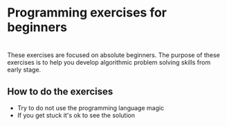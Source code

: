 # Programming exercises for beginners
#
These exercises are focused on absolute beginners.
The purpose of these exercises is to help you develop algorithmic problem solving skills from early stage.

## How to do the exercises

* Try to do not use the programming language magic
* If you get stuck it's ok to see the solution
